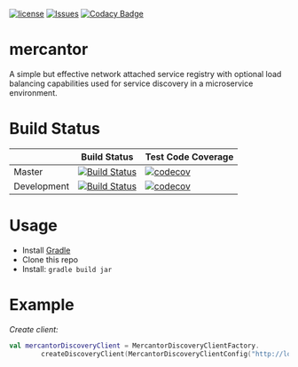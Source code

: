 [![license](https://img.shields.io/github/license/mashape/apistatus.svg)](https://github.com/FelixKlauke/mercantor)
[![Issues](https://img.shields.io/github/issues/FelixKlauke/mercantor.svg)](https://github.com/FelixKlauke/mercantor/issues)
[![Codacy Badge](https://api.codacy.com/project/badge/Grade/5956dd4acf2a49c0984bc8bd2b22f152)](https://www.codacy.com/app/info_101/mercantor?utm_source=github.com&amp;utm_medium=referral&amp;utm_content=FelixKlauke/mercantor&amp;utm_campaign=Badge_Grade)

# mercantor
A simple but effective network attached service registry with optional load balancing capabilities used for service discovery in a microservice environment.


# Build Status
|             	| Build Status                                                                                                                                              	| Test Code Coverage                                                                                                                                               	|
|-------------	|-----------------------------------------------------------------------------------------------------------------------------------------------------------	|------------------------------------------------------------------------------------------------------------------------------------------------------------------	|
| Master      	| [![Build Status](https://travis-ci.org/FelixKlauke/mercantor.svg?branch=master)](https://travis-ci.org/FelixKlauke/mercantor) 	| [![codecov](https://codecov.io/gh/FelixKlauke/mercantor/branch/master/graph/badge.svg)](https://codecov.io/gh/FelixKlauke/mercantor) 	|
| Development 	| [![Build Status](https://travis-ci.org/FelixKlauke/mercantor.svg?branch=dev)](https://travis-ci.org/FelixKlauke/mercantor)    	| [![codecov](https://codecov.io/gh/FelixKlauke/mercantor/branch/dev/graph/badge.svg)](https://codecov.io/gh/FelixKlauke/mercantor)    	|


# Usage
- Install [Gradle](https://gradle.org/install/)
- Clone this repo
- Install: ```gradle build jar```

# Example
_Create client:_
```kotlin
val mercantorDiscoveryClient = MercantorDiscoveryClientFactory.
        createDiscoveryClient(MercantorDiscoveryClientConfig("http://localhost:8080"));
```
